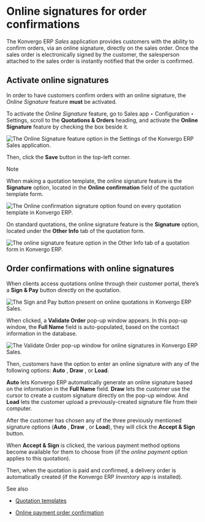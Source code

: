 # Online signatures for order confirmations

The Konvergo ERP _Sales_ application provides customers with the ability to confirm
orders, via an online signature, directly on the sales order. Once the sales
order is electronically signed by the customer, the salesperson attached to
the sales order is instantly notified that the order is confirmed.

## Activate online signatures

In order to have customers confirm orders with an online signature, the
_Online Signature_ feature **must** be activated.

To activate the _Online Signature_ feature, go to Sales app ‣ Configuration ‣
Settings, scroll to the **Quotations & Orders** heading, and activate the
**Online Signature** feature by checking the box beside it.

![The Online Signature feature option in the Settings of the Konvergo ERP Sales
application.](../../../../_images/signature-setting.png)

Then, click the **Save** button in the top-left corner.

<div class="alert alert-primary">
<p class="alert-title">
Note</p><p>When making a quotation template, the online signature feature is the <b>Signature</b>
option, located in the <b>Online confirmation</b> field of the quotation template form.</p>
<img alt="The Online confirmation signature option found on every quotation template in Konvergo ERP." class="align-center" src="../../../../_images/signature-feature-quotation-template.png"/>
<p>On standard quotations, the online signature feature is the <b>Signature</b> option, located
under the <b>Other Info</b> tab of the quotation form.</p>
<img alt="The online signature feature option in the Other Info tab of a quotation form in Konvergo ERP." class="align-center" src="../../../../_images/signature-other-info-tab.png"/>
</div>

## Order confirmations with online signatures

When clients access quotations online through their customer portal, there’s a
**Sign & Pay** button directly on the quotation.

![The Sign and Pay button present on online quotations in Konvergo ERP
Sales.](../../../../_images/sign-and-pay-button.png)

When clicked, a **Validate Order** pop-up window appears. In this pop-up
window, the **Full Name** field is auto-populated, based on the contact
information in the database.

![The Validate Order pop-up window for online signatures in Konvergo ERP
Sales.](../../../../_images/validate-order-popup.png)

Then, customers have the option to enter an online signature with any of the
following options: **Auto** , **Draw** , or **Load**.

**Auto** lets Konvergo ERP automatically generate an online signature based on the
information in the **Full Name** field. **Draw** lets the customer use the
cursor to create a custom signature directly on the pop-up window. And
**Load** lets the customer upload a previously-created signature file from
their computer.

After the customer has chosen any of the three previously mentioned signature
options (**Auto** , **Draw** , or **Load**), they will click the **Accept &
Sign** button.

When **Accept & Sign** is clicked, the various payment method options become
available for them to choose from (if the _online payment_ option applies to
this quotation).

Then, when the quotation is paid and confirmed, a delivery order is
automatically created (if the Konvergo ERP _Inventory_ app is installed).

<div class="alert alert-secondary">
<p class="alert-title">
See also</p><ul>
<li><p><a href="quote_template">Quotation templates</a></p></li>
<li><p><a href="get_paid_to_validate">Online payment order confirmation</a></p></li>
</ul>
</div>


